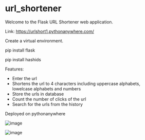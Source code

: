 # url_shortener

Welcome to the Flask URL Shortener web application.

Link: https://urlshort1.pythonanywhere.com/

Create a virtual environment.

pip install flask

pip install hashids

Features:
  - Enter the url
  - Shortens the url to 4 characters including uppercase alphabets, lowelcase alphabets and numbers
  - Store the urls in database
  - Count the number of clicks of the url
  - Search for the urls from the history

Deployed on pythonanywhere

![image](https://github.com/Madhusudhangupta/url_shortener/assets/49074760/4b37e95f-3e66-4a95-9364-bf7d21d9771f)

![image](https://github.com/Madhusudhangupta/url_shortener/assets/49074760/91b45699-9e3e-4870-b4f1-d82f71b3041b)
